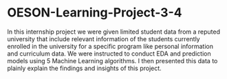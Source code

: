 # OESON-Learning-Project-3-4

In this internship project we were given limited student data from a reputed university that include relevant information of the students currently enrolled in the university for a specific program like personal information and curriculum data. We were instructed to conduct EDA and prediction models using 5 Machine Learning algorithms. I then presented this data to plainly explain the findings and insights of this project.
